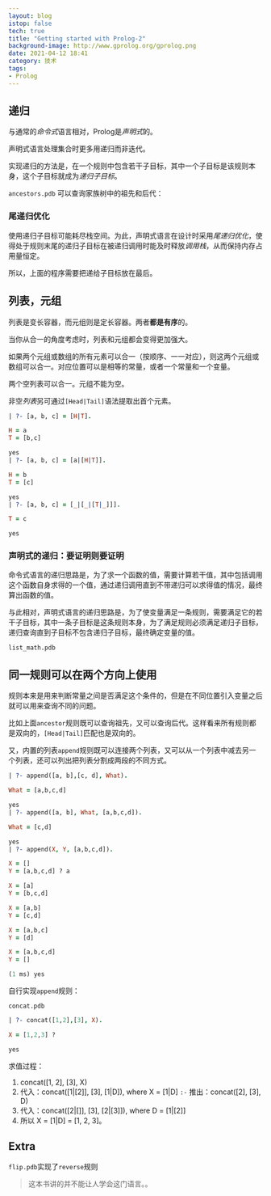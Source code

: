 ```yaml
---
layout: blog
istop: false
tech: true
title: "Getting started with Prolog-2"
background-image: http://www.gprolog.org/gprolog.png
date: 2021-04-12 18:41
category: 技术
tags:
- Prolog
---
```


## 递归

与通常的*命令式*语言相对，Prolog是*声明式*的。

声明式语言处理集合时更多用递归而非迭代。

实现递归的方法是，在一个规则中包含若干子目标，其中一个子目标是该规则本身，这个子目标就成为*递归子目标*。

`ancestors.pdb` 可以查询家族树中的祖先和后代：

### 尾递归优化

使用递归子目标可能耗尽栈空间。为此，声明式语言在设计时采用*尾递归优化*，使得处于规则末尾的递归子目标在被递归调用时能及时释放*调用栈*，从而保持内存占用量恒定。

所以，上面的程序需要把递给子目标放在最后。

## 列表，元组

列表是变长容器，而元组则是定长容器。两者**都是有序**的。

当你从合一的角度考虑时，列表和元组都会变得更加强大。 

如果两个元组或数组的所有元素可以合一（按顺序、一一对应），则这两个元组或数组可以合一。对应位置可以是相等的常量，或者一个常量和一个变量。

两个空列表可以合一。元组不能为空。

非空*列表*另可通过`[Head|Tail]`语法提取出首个元素。

```prolog
| ?- [a, b, c] = [H|T].

H = a
T = [b,c]

yes
| ?- [a, b, c] = [a|[H|T]].

H = b
T = [c]

yes
| ?- [a, b, c] = [_|[_|[T|_]]].

T = c

yes
```

### 声明式的递归：要证明则要证明

命令式语言的递归思路是，为了求一个函数的值，需要计算若干值，其中包括调用这个函数自身求得的一个值，通过递归调用直到不带递归可以求得值的情况，最终算出函数的值。

与此相对，声明式语言的递归思路是，为了使变量满足一条规则，需要满足它的若干子目标，其中一条子目标是这条规则本身，为了满足规则必须满足递归子目标，递归查询直到子目标不包含递归子目标，最终确定变量的值。

`list_math.pdb`

## 同一规则可以在两个方向上使用

规则本来是用来判断常量之间是否满足这个条件的，但是在不同位置引入变量之后就可以用来查询不同的问题。

比如上面`ancestor`规则既可以查询祖先，又可以查询后代。这样看来所有规则都是双向的，`[Head|Tail]`匹配也是双向的。

又，内置的列表`append`规则既可以连接两个列表，又可以从一个列表中减去另一个列表，还可以列出把列表分割成两段的不同方式。

```prolog
| ?- append([a, b],[c, d], What).

What = [a,b,c,d]

yes
| ?- append([a, b], What, [a,b,c,d]).

What = [c,d]

yes
| ?- append(X, Y, [a,b,c,d]).        

X = []
Y = [a,b,c,d] ? a

X = [a]
Y = [b,c,d]

X = [a,b]
Y = [c,d]

X = [a,b,c]
Y = [d]

X = [a,b,c,d]
Y = []

(1 ms) yes
```

自行实现`append`规则：

`concat.pdb`



```prolog
| ?- concat([1,2],[3], X).

X = [1,2,3] ? 

yes
```

求值过程：

1. concat([1, 2], [3], X)
2. 代入：concat([1|[2]], [3], [1|D]), where X = [1|D] `:-` 推出：concat([2], [3], D)
3. 代入：concat([2|[]], [3], [2|[3]]), where D = [1|[2]]
4. 所以 X = [1|D]  = [1, 2, 3]。

## Extra

`flip.pdb`实现了`reverse`规则

> 这本书讲的并不能让人学会这门语言。。